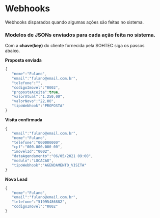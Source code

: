 # Webhooks
Webhooks disparados quando algumas ações são feitas no sistema.



### Modelos de JSONs enviados para cada ação feita no sistema.

Com a **chave(key)** do cliente fornecida pela SOHTEC siga os passos abaixo.

**Proposta enviada**
```javascript {.line-numbers}
{
   "nome":"Fulano",
   "email":"fulano@email.com.br",
   "telefone":"",
   "codigoImovel":"0002",
   "propostaAceita":true,
   "valorAtual":"1.250,00",
   "valorNovo":"22,00",
   "tipoWebhook":"PROPOSTA"
}
```

**Visita confirmada**
```javascript {.line-numbers}
{
   "email":"fulano@email.com.br",
   "nome":"Fulano",
   "telefone":"000000000",
   "cpf":"000.000.000-00",  
   "imovelId":"0002",
   "dataAgendamento":"06/05/2021 09:00",
   "modulo":"LOCACAO",
   "tipoWebhook":"AGENDAMENTO_VISITA"
}
```

**Novo Lead**
```javascript {.line-numbers}
{
   "nome":"Fulano",
   "email":"fulano@email.com.br",
   "telefone":"51995486882",
   "codigoImovel":"0002"
}
```

